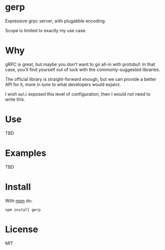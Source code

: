 # gerp

Expressive grpc server, with plugabble encoding.

Scope is limited to exactly my use case.

# Why

gRPC is great, but maybe you don't want to go all-in with protobuf.
In that case, you'll find yourself out of luck with the commonly-suggested libraries.

The official library is straight-forward enough, but we can provide a better API for it, more in tune to what developers would expect.

I wish `mali` exposed this level of configuration, then I would not need to write this.

# Use

TBD

# Examples

TBD

# Install
With [npm](https://npmjs.org) do:

```
npm install gerp
```

# License

MIT
